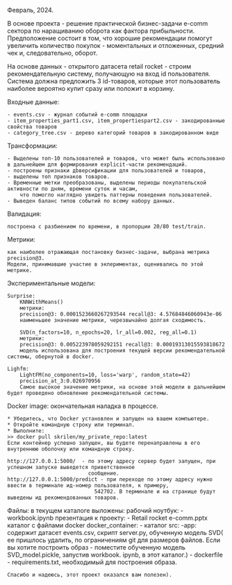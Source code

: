 
Февраль, 2024. 

В основе проекта - решение практической бизнес-задачи e-comm сектора по наращиванию оборота как фактора прибыльности.
Предположение состоит в том, что хорошие рекомендации помогут увеличить количество покупок - моментальных и отложенных,
средний чек и, следовательно, оборот. 

На основе данных  - открытого датасета retail rocket  - строим рекомендательную систему, получающую на вход id пользователя. 
Система должна предложить 3 id-товаров, которые этот пользователь наиболее вероятно купит сразу или положит в корзину.

Входные данные: 

	- events.csv - журнал событий e-comm площадки
	- item_properties_part1.csv, item_propertiespart2.csv - закодированные свойства товаров
	- category_tree.csv - дерево категорий товаров в закодированном виде

Трансформации: 

	- Выделены топ-10 пользователей и товаров, что может быль использовано в дальнейшем для формирования explicit-части рекомендаций.
	- построены признаки дbверсификации для пользователей и товаров, 
 	- выделены топ признаков товаров. 
	- Временные метки преобразованы, выделены периоды покупательской активности по дням, времени суток и часам, 
        что помогло наглядно увидеть паттерны поведения пользователей.
	- Выведен баланс типов событий по всему набору данных.

Валидация:

	построена с разбиением по времени, в пропорции 20/80 test/train.

Метрики: 

    как наиболее отражающая постановку бизнес-задачи, выбрана метрика precision@3. 
    Модели, принимавшие участие в экпериментах, оценивались по этой метрике.

Экспериментальные модели: 

	Surprise: 
		KNNWithMeans() 
		метрики:
		precision@3: 0.0001523660267293544 recall@3: 4.57684846060943e-06
        наименьшее значение метрики, черезвычайно долгая сходимость. 

		SVD(n_factors=10, n_epochs=20, lr_all=0.002, reg_all=0.1)
		метрики:
		precision@3: 0.005223978059292151 recall@3: 0.00019313015593818672
        модель использована для построения текущей версии рекомендательной системы, обернутой в docker.
	
	Lighfm:
		LightFM(no_components=10, loss='warp', random_state=42)
		precision_at_3:0.026970956
        Самое высокое значение метрики, на основе этой модели в дальнейшем будет проведено обновление рекомендательной системы.


Docker image: 
    окончательная наладка в процессе.

	* Убедитесь, что Docker установлен и запущен на вашем компьютере.
	* Откройте командную строку или терминал.
	* Выполните:
	>> docker pull skrilen/my_private_repo:latest
	Если контейнер успешно запущен, вы будете перенаправлены в его внутреннюю оболочку или командную строку.

	http://127.0.0.1:5000/  - по этому адресу сервер будет запущен, при успешном запуске выведется приветственное 
                              сообщение.
	http://127.0.0.1:5000/predict - при переходе по этому адресу нужно ввести в терминале ид-номер пользователя, к примеру, 
                                542702. В терминале и на странице будут выведены ид рекомендованных товаров.

Файлы: 
    в текущем каталоге выложены:
        рабочий ноутбук: 
         - workbook.ipynb
        презентация к проекту:
         - Retail rocket e-comm.pptx
        каталог с файлами docker docker_container:
         - каталог src: 
            -app: содержит датасет events.csv, скрипт server.py, обученную модель SVD( ее пришлось удалить, по ограничениям git для размеров файлов. Если вы хотите построить образ - поместите обученную модель SVD_model.pickle, запустив workbook. ipynb, в этот каталог.)
            - dockerfile 
            - requirements.txt, необходимый для построения образа.

                    
    Спасибо и надеюсь, этот проект оказался вам полезен).



